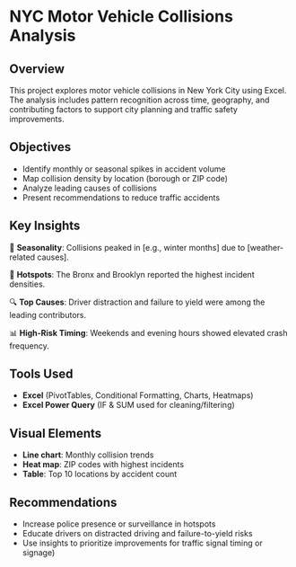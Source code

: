# NYC Motor Vehicle Collisions Analysis

## Overview
This project explores motor vehicle collisions in New York City using Excel. The analysis includes pattern recognition across time, geography, and contributing factors to support city planning and traffic safety improvements.

## Objectives
- Identify monthly or seasonal spikes in accident volume
- Map collision density by location (borough or ZIP code)
- Analyze leading causes of collisions
- Present recommendations to reduce traffic accidents

## Key Insights

🚦 **Seasonality**: Collisions peaked in [e.g., winter months] due to [weather-related causes].

📍 **Hotspots**: The Bronx and Brooklyn reported the highest incident densities.

🔍 **Top Causes**: Driver distraction and failure to yield were among the leading contributors.

📊 **High-Risk Timing**: Weekends and evening hours showed elevated crash frequency.

## Tools Used
- **Excel** (PivotTables, Conditional Formatting, Charts, Heatmaps)
- **Excel Power Query** (IF & SUM used for cleaning/filtering)

## Visual Elements
- **Line chart**: Monthly collision trends
- **Heat map**: ZIP codes with highest incidents
- **Table**: Top 10 locations by accident count

## Recommendations
- Increase police presence or surveillance in hotspots
- Educate drivers on distracted driving and failure-to-yield risks
- Use insights to prioritize improvements for traffic signal timing or signage)
